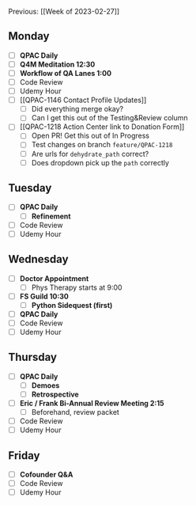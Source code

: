 Previous: [[Week of 2023-02-27]]

## Monday
- [ ] **QPAC Daily**
- [ ] **Q4M Meditation 12:30**
- [ ] **Workflow of QA Lanes 1:00**
- [ ] Code Review
- [ ] Udemy Hour
- [ ] [[QPAC-1146 Contact Profile Updates]]
	- [ ] Did everything merge okay?
	- [ ] Can I get this out of the Testing&Review column
- [ ] [[QPAC-1218 Action Center link to Donation Form]]
	- [ ] Open PR! Get this out of In Progress
	- [ ] Test changes on branch `feature/QPAC-1218`
	- [ ] Are urls for `dehydrate_path` correct?
	- [ ] Does dropdown pick up the `path` correctly

## Tuesday
- [ ] **QPAC Daily**
	- [ ] **Refinement**
- [ ] Code Review
- [ ] Udemy Hour

## Wednesday
- [ ] **Doctor Appointment**
	- [ ] Phys Therapy starts at 9:00
- [ ] **FS Guild 10:30**
	- [ ] **Python Sidequest (first)**
- [ ] **QPAC Daily**
- [ ] Code Review
- [ ] Udemy Hour

## Thursday
- [ ] **QPAC Daily**
	- [ ] **Demoes**
	- [ ] **Retrospective**
- [ ] **Eric / Frank Bi-Annual Review Meeting 2:15**
	- [ ] Beforehand, review packet
- [ ] Code Review
- [ ] Udemy Hour

## Friday
- [ ] **Cofounder Q&A**
- [ ] Code Review
- [ ] Udemy Hour